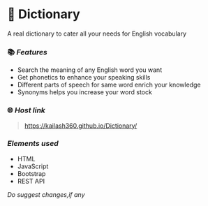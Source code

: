 # 📕 Dictionary 
A real dictionary to cater all your needs for English vocabulary

### 📚 _Features_ 
- Search the meaning of any English word you want
- Get phonetics to enhance your speaking skills
- Different parts of speech for same word enrich your knowledge
- Synonyms helps you increase your word stock

### 🌐 _Host link_
> https://kailash360.github.io/Dictionary/

### _Elements used_
- HTML
- JavaScript
- Bootstrap
- REST API

_Do suggest changes,if any_
